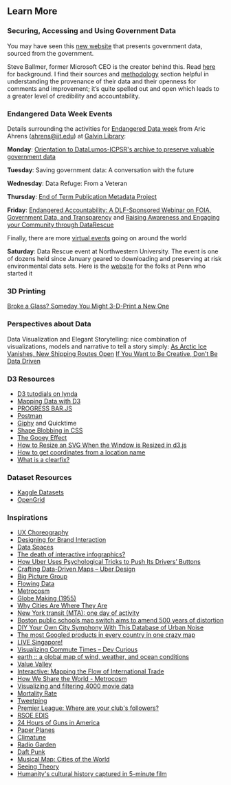 ## Learn More

### Securing, Accessing and Using Government Data

You may have seen this [new website](https://www.usafacts.org/) that presents government data, sourced from the government. 

Steve Ballmer, former Microsoft CEO is the creator behind this. Read [here](https://www.nytimes.com/2017/04/17/business/dealbook/steve-ballmer-serves-up-a-fascinating-data-trove.html) for background. I find their sources and [methodology](https://www.usafacts.org/methodology) section helpful in understanding the provenance of their data and their openness for comments and improvement; it’s quite spelled out and open which leads to a greater level of credibility and accountability.

### Endangered Data Week Events

Details surrounding the activities for [Endangered Data week](http://endangereddataweek.org/) from Aric Ahrens (ahrens@iit.edu) at [Galvin Library](http://library.iit.edu/news/endangered-data-week-galvin-library):

**Monday**: [Orientation to DataLumos-ICPSR's archive to preserve valuable government data](https://www.youtube.com/watch?v=mzvlJk_wbzw)

**Tuesday**: Saving government data: A conversation with the future

**Wednesday**: Data Refuge: From a Veteran 

**Thursday**: [End of Term Publication Metadata Project](https://digital.library.unt.edu/explore/collections/EOT/)

**Friday**: [Endangered Accountability: A DLF-Sponsored Webinar on FOIA, Government Data, and Transparency](http://endangereddataweek.org/events/2017-04-21-endangered-accountability-a-dlf-sponsored-webinar-on-foia-government-data-and-transparency/) and [Raising Awareness and Engaging your Community through DataRescue](https://www.fdlp.gov/index.php?option=com_rseventspro&layout=show&id=266:raising-awareness-and-engaging-your-community-through-datarescue&utm_source=newsletter_1108&utm_medium=email&utm_campaign=free-webinars-in-bloom-this-april-from-gpo)

Finally, there are more [virtual events](http://endangereddataweek.org/map/?sorts%5Bdate%5D=1) going on around the world

**Saturday**: Data Rescue event at Northwestern University. The event is one of dozens held since January geared to downloading and preserving at risk environmental data sets. Here is the [website](http://www.ppehlab.org/datarescue-events/) for the folks at Penn who started it

### 3D Printing

[Broke a Glass? Someday You Might 3-D-Print a New One](https://www.nytimes.com/2017/04/19/science/3d-printer-glass.html?em_pos=small&emc=edit_ct_20170420&nl=technology&nl_art=4&nlid=6858502&ref=headline&te=1&_r=0)

### Perspectives about Data 
Data Visualization and Elegant Storytelling: nice combination of visualizations, models and narrative to tell a story simply: [As Arctic Ice Vanishes, New Shipping Routes Open](https://www.nytimes.com/interactive/2017/05/03/science/earth/arctic-shipping.html?smid=pl-share&_r=0)
[If You Want to Be Creative, Don’t Be Data Driven](https://medium.com/microsoft-design/if-you-want-to-be-creative-dont-be-data-driven-55db74078eda)

### D3 Resources
- [D3 tutodials on lynda](https://www.lynda.com/D3-js-tutorials/Welcome/504428/549380-4.html?autoplay=true)
- [Mapping Data with D3](http://duspviz.mit.edu/d3-workshop/mapping-data-with-d3/)
- [PROGRESS BAR.JS](https://kimmobrunfeldt.github.io/progressbar.js/)
- [Postman](https://www.getpostman.com/)
- [Giphy](https://giphy.com/) and Quicktime
- [Shape Blobbing in CSS](https://css-tricks.com/shape-blobbing-css/)
- [The Gooey Effect](https://css-tricks.com/gooey-effect/)
- [How to Resize an SVG When the Window is Resized in d3.js](https://chartio.com/resources/tutorials/how-to-resize-an-svg-when-the-window-is-resized-in-d3-js/)
- [How to get coordinates from a location name](http://stackoverflow.com/questions/17276036/how-to-get-coordinates-from-a-location-name)
- [What is a clearfix?](http://stackoverflow.com/questions/8554043/what-is-a-clearfix)

### Dataset Resources
- [Kaggle Datasets](https://www.kaggle.com/datasets)
- [OpenGrid](https://chicago.opengrid.io/opengrid/)

### Inspirations
- [UX Choreography](https://medium.freecodecamp.com/the-principles-of-ux-choreography-69c91c2cbc2a#.m0xnu4xjk)
- [Designing for Brand Interaction](https://uxdesign.cc/designing-for-brand-interaction-95556c013782#.s3i0tt8t6)
- [Data Spaces](https://blog.truthlabs.com/dataspaces-ad0a2bb073bd#.uuxbd9cmp)
- [The death of interactive infographics?](https://medium.com/@dominikus/the-end-of-interactive-visualizations-52c585dcafcb#.eoxtfc9a7)
- [How Uber Uses Psychological Tricks to Push Its Drivers’ Buttons](https://www.nytimes.com/interactive/2017/04/02/technology/uber-drivers-psychological-tricks.html?hp&action=click&pgtype=Homepage&clickSource=image&module=photo-spot-region&region=top-news&WT.nav=top-news&_r=0)
- [Crafting Data-Driven Maps – Uber Design](https://medium.com/uber-design/crafting-data-driven-maps-b0835b620554#.ju061gtcd)
- [Big Picture Group](https://research.google.com/bigpicture/)
- [Flowing Data](http://flowingdata.com/category/visualization/)
- [Metrocosm](http://metrocosm.com/single-page-post-archive/)
- [Globe Making (1955)](https://www.youtube.com/watch?v=4RWcWSN4HhI)
- [Why Cities Are Where They Are](https://youtu.be/3PWWtqfwacQ)
- [New York transit (MTA): one day of activity](https://www.youtube.com/watch?v=4M0soXr2cHA)
- [Boston public schools map switch aims to amend 500 years of distortion](https://www.theguardian.com/education/2017/mar/19/boston-public-schools-world-map-mercator-peters-projection)
- [DIY Your Own City Symphony With This Database of Urban Noise](https://www.citylab.com/navigator/2017/02/stanza-artist-urban-symphony-city-noise/517536/?utm_source=fbb)
- [The most Googled products in every country in one crazy map](http://www.businessinsider.com/google-cost-searches-2015-4?r=UK&IR=T)
- [LIVE Singapore!](https://www.youtube.com/watch?v=2aEPkyOBtRo)
- [Visualizing Commute Times – Dev Curious](https://slack-redir.net/link?url=https%3A%2F%2Fblog.forrestthewoods.com%2Fvisualizing-commute-times-378009330ffa)
- [earth :: a global map of wind, weather, and ocean conditions](https://earth.nullschool.net/)
- [Value Valley](https://www.behance.net/gallery/46247993/Value-Valley)
- [Interactive: Mapping the Flow of International Trade](http://www.visualcapitalist.com/interactive-mapping-flow-international-trade/)
- [How We Share the World - Metrocosm](http://metrocosm.com/how-we-share-the-world/?ref=tw)
- [Visualizing and filtering 4000 movie data](https://public.tableau.com/views/MovieFinder/Story?:embed=y&:display_count=yes&:showVizHome=no)
- [Mortality Rate](https://death-in-america.firebaseapp.com/)
- [Tweetping](https://www.tweetping.net/)
- [Premier League: Where are your club's followers?](https://interactive.twitter.com/premierleague/#?mode=team&teamId=all)
- [RSOE EDIS](http://hisz.rsoe.hu/alertmap/index2.php)
- [24 Hours of Guns in America](https://www.facebook.com/ajplusenglish/videos/916489185159256/)
- [Paper Planes](https://paperplanes.world/)
- [Climatune](https://weather.withspotify.com/)
- [Radio Garden](http://radio.garden/live/)
- [Daft Punk](http://www.musicgraph.com/#/artist/9f78cb80-1b80-ab7f-dd2e-7e8098a6b246/music-features)
- [Musical Map: Cities of the World](https://spotifymaps.carto.com/u/eliotvb/viz/971d1556-0959-11e5-b1a4-0e9d821ea90d/public_map?redirected=true)
- [Seeing Theory](http://students.brown.edu/seeing-theory/)
- [Humanity's cultural history captured in 5-minute film](http://www.nature.com/news/humanity-s-cultural-history-captured-in-5-minute-film-1.15650)
